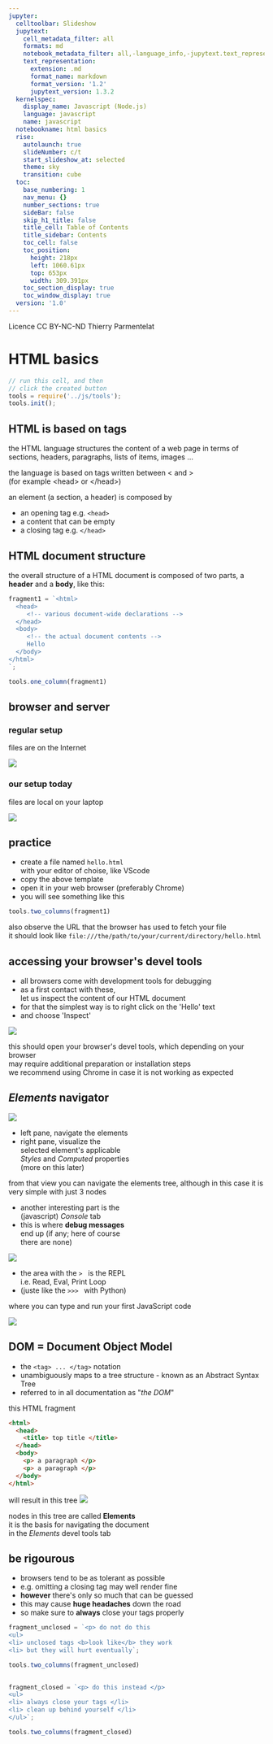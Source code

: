 ```yaml
---
jupyter:
  celltoolbar: Slideshow
  jupytext:
    cell_metadata_filter: all
    formats: md
    notebook_metadata_filter: all,-language_info,-jupytext.text_representation.jupytext_version
    text_representation:
      extension: .md
      format_name: markdown
      format_version: '1.2'
      jupytext_version: 1.3.2
  kernelspec:
    display_name: Javascript (Node.js)
    language: javascript
    name: javascript
  notebookname: html basics
  rise:
    autolaunch: true
    slideNumber: c/t
    start_slideshow_at: selected
    theme: sky
    transition: cube
  toc:
    base_numbering: 1
    nav_menu: {}
    number_sections: true
    sideBar: false
    skip_h1_title: false
    title_cell: Table of Contents
    title_sidebar: Contents
    toc_cell: false
    toc_position:
      height: 218px
      left: 1060.61px
      top: 653px
      width: 309.391px
    toc_section_display: true
    toc_window_display: true
  version: '1.0'
---
```


<div class="licence">
<span>Licence CC BY-NC-ND</span>
<span>Thierry Parmentelat</span>
</div>

<!-- #region slideshow={"slide_type": ""} -->
# HTML basics
<!-- #endregion -->

```javascript
// run this cell, and then 
// click the created button
tools = require('../js/tools');
tools.init();
```

<!-- #region slideshow={"slide_type": "slide"} -->
## HTML is based on tags
<!-- #endregion -->

the HTML language structures the content of a web page
in terms of sections, headers, paragraphs, lists of items, images ...

the language is based on tags written between < and >  
(for example &lt;head&gt; or &lt;/head&gt;)

an element (a section, a header) is composed by
* an opening tag e.g. <code>&lt;head&gt;</code>
* a content that can be empty
* a closing tag e.g. <code>&lt;/head&gt;</code>


<!-- #region slideshow={"slide_type": "slide"} -->
## HTML document structure
<!-- #endregion -->

the overall structure of a HTML document is composed of two parts, a **header** and a **body**, like this:

```javascript hide_input=true
fragment1 = `<html>
  <head>
     <!-- various document-wide declarations -->
  </head>
  <body>
     <!-- the actual document contents -->
     Hello
  </body>
</html>
`;

tools.one_column(fragment1)
```

<!-- #region slideshow={"slide_type": "slide"} -->
## browser and server
<!-- #endregion -->

<!-- #region slideshow={"slide_type": ""} cell_style="split" -->
### regular setup

files are on the Internet

![](../media/client-server.svg)
<!-- #endregion -->

<!-- #region slideshow={"slide_type": ""} cell_style="split" -->
### our setup today

files are local on your laptop

![](../media/local-file.svg)
<!-- #endregion -->

<!-- #region slideshow={"slide_type": "slide"} -->
## practice
<!-- #endregion -->

<!-- #region slideshow={"slide_type": ""} -->
* create a file named `hello.html`  
  with your editor of choise, like VScode
* copy the above template
* open it in your web browser (preferably Chrome)
* you will see something like this
<!-- #endregion -->

```javascript hide_input=true slideshow={"slide_type": "slide"}
tools.two_columns(fragment1)

```

<p class="rise-footnote">also observe the URL that the browser has used to fetch your file <br>
    it should look like <code>file:///the/path/to/your/current/directory/hello.html</code> </p>

<!-- #region slideshow={"slide_type": "slide"} -->
## accessing your browser's devel tools
<!-- #endregion -->

<!-- #region cell_style="split" -->
* all browsers come with development tools for debugging
* as a first contact with these,  
  let us inspect the content of our HTML document
* for that the simplest way is to right click on the 'Hello' text
* and choose 'Inspect'
<!-- #endregion -->

<!-- #region slideshow={"slide_type": ""} cell_style="split" -->
![](../media/inspect-element-menu.png)
<!-- #endregion -->

<!-- #region slideshow={"slide_type": ""} cell_style="split" -->
<p class="rise-footnote"> 
  this should open your browser's devel tools, which depending on your browser
    <br> may require additional preparation or  installation steps
    <br> we recommend using Chrome in case it is not working as expected 
</p>
<!-- #endregion -->

<!-- #region slideshow={"slide_type": "slide"} -->
## *Elements* navigator
<!-- #endregion -->

<!-- #region slideshow={"slide_type": ""} cell_style="split" -->
![](../media/inspect-element-elements.png) 
<!-- #endregion -->

<!-- #region cell_style="split" -->
* left pane, navigate the elements
* right pane, visualize the  
  selected element's applicable  
  *Styles* and *Computed* properties  
  (more on this later)
<!-- #endregion -->

<!-- #region slideshow={"slide_type": ""} -->
<p class="rise-footnote"> 
    from that view you can navigate the elements tree, although in this case it is very simple with just 3 nodes</p>
<!-- #endregion -->

<!-- #region slideshow={"slide_type": "slide"} cell_style="split" -->
* another interesting part is the   
(javascript) *Console* tab  
* this is where **debug messages**  
  end up (if any; here of course  
  there are none)
<!-- #endregion -->

<!-- #region slideshow={"slide_type": ""} cell_style="split" -->
![](../media/inspect-element-console.png) 
<!-- #endregion -->

<!-- #region cell_style="split" slideshow={"slide_type": "slide"} -->
* the area with the `> ` is the REPL  
  i.e. Read, Eval, Print Loop
* (juste like the `>>> ` with Python)


where you can type and run 
your first JavaScript code  

<!-- #endregion -->

<!-- #region cell_style="split" -->
![](../media/inspect-element-console-code.png)
<!-- #endregion -->

<!-- #region slideshow={"slide_type": "slide"} -->
## DOM = Document Object Model
<!-- #endregion -->

<!-- #region slideshow={"slide_type": ""} -->
* the `<tag> ... </tag>` notation 
* unambiguously maps to a tree structure - known as an Abstract Syntax Tree
* referred to in all documentation as "*the DOM*"
<!-- #endregion -->

<!-- #region cell_style="split" slideshow={"slide_type": "slide"} trusted=true -->
this HTML fragment
```html
<html>
  <head>
    <title> top title </title>
  </head>
  <body>
    <p> a paragraph </p>
    <p> a paragraph </p>
  </body>
</html>
```
<!-- #endregion -->

<!-- #region cell_style="split" hide_input=true -->
will result in this tree
![](../media/abstract-syntax.svg)
<!-- #endregion -->

<!-- #region cell_style="center" -->
nodes in this tree are called **Elements**  
it is the basis for navigating the document  
in the *Elements* devel tools tab
<!-- #endregion -->

<!-- #region slideshow={"slide_type": "slide"} -->
## be rigourous
<!-- #endregion -->

<!-- #region slideshow={"slide_type": ""} -->
* browsers tend to be as tolerant as possible
* e.g. omitting a closing tag may well render fine
* **however** there's only so much that can be guessed
* this may cause **huge headaches** down the road
* so make sure to **always** close your tags properly
<!-- #endregion -->

```javascript hide_input=true slideshow={"slide_type": "slide"}
fragment_unclosed = `<p> do not do this
<ul>
<li> unclosed tags <b>look like</b> they work
<li> but they will hurt eventually`;

tools.two_columns(fragment_unclosed)
 
```

```javascript hide_input=true
fragment_closed = `<p> do this instead </p>
<ul>
<li> always close your tags </li>
<li> clean up behind yourself </li>
</ul>`;

tools.two_columns(fragment_closed)
 
```

